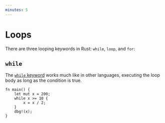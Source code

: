 ```yaml
---
minutes: 5
---
```


# Loops

There are three looping keywords in Rust: `while`, `loop`, and `for`:

## `while`

The
[`while` keyword](https://doc.rust-lang.org/reference/expressions/loop-expr.html#predicate-loops)
works much like in other languages, executing the loop body as long as the
condition is true.

```rust,editable
fn main() {
    let mut x = 200;
    while x >= 10 {
        x = x / 2;
    }
    dbg!(x);
}
```
